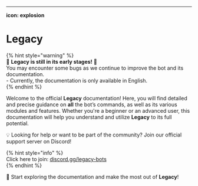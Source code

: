 ---

**icon: explosion**  

# Legacy  

{% hint style="warning" %}  
🚧 **Legacy is still in its early stages!** 🚧  
You may encounter some bugs as we continue to improve the bot and its documentation.  
\- Currently, the documentation is only available in English.  
{% endhint %}  

Welcome to the official **Legacy** documentation! Here, you will find detailed and precise guidance on **all** the bot’s commands, as well as its various modules and features. Whether you're a beginner or an advanced user, this documentation will help you understand and utilize **Legacy** to its full potential.  

💡 Looking for help or want to be part of the community? Join our official support server on Discord!  

{% hint style="info" %}  
Click here to join: [discord.gg/legacy-bots](https://discord.gg/Ns26dEmC2Y)  
{% endhint %}  

🚀 Start exploring the documentation and make the most out of **Legacy**!
